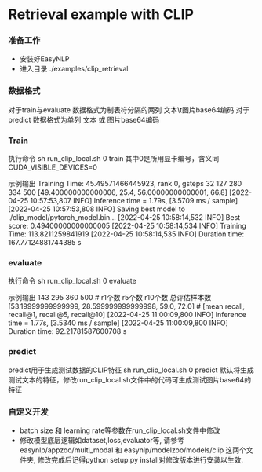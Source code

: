 # Retrieval example with CLIP

### 准备工作
* 安装好EasyNLP
* 进入目录 ./examples/clip_retrieval

### 数据格式
对于train与evaluate 数据格式为制表符分隔的两列 文本\t图片base64编码
对于predict 数据格式为单列 文本 或 图片base64编码

### Train
执行命令 sh run_clip_local.sh 0 train
其中0是所用显卡编号，含义同CUDA_VISIBLE_DEVICES=0

示例输出
Training Time: 45.49571466445923, rank 0, gsteps 32
127 280 334 500
[49.400000000000006, 25.4, 56.00000000000001, 66.8]
[2022-04-25 10:57:53,807 INFO] Inference time = 1.79s, [3.5709 ms / sample] 
[2022-04-25 10:57:53,808 INFO] Saving best model to ./clip_model/pytorch_model.bin...
[2022-04-25 10:58:14,532 INFO] Best score: 0.49400000000000005
[2022-04-25 10:58:14,534 INFO] Training Time: 113.8211259841919
[2022-04-25 10:58:14,535 INFO] Duration time: 167.77124881744385 s

### evaluate
执行命令 sh run_clip_local.sh 0 evaluate

示例输出
143 295 360 500 # r1个数 r5个数 r10个数 总评估样本数
[53.19999999999999, 28.599999999999998, 59.0, 72.0] # [mean recall, recall@1, recall@5, recall@10]
[2022-04-25 11:00:09,800 INFO] Inference time = 1.77s, [3.5340 ms / sample] 
[2022-04-25 11:00:09,800 INFO] Duration time: 92.21781587600708 s

### predict
predict用于生成测试数据的CLIP特征
sh run_clip_local.sh 0 predict
默认将生成测试文本的特征，修改run_clip_local.sh文件中的代码可生成测试图片base64的特征

### 自定义开发
* batch size 和 learning rate等参数在run_clip_local.sh文件中修改
* 修改模型底层逻辑如dataset,loss,evaluator等, 请参考easynlp/appzoo/multi_modal 和 easynlp/modelzoo/models/clip 这两个文件夹, 修改完成后记得python setup.py install对修改版本进行安装以生效.